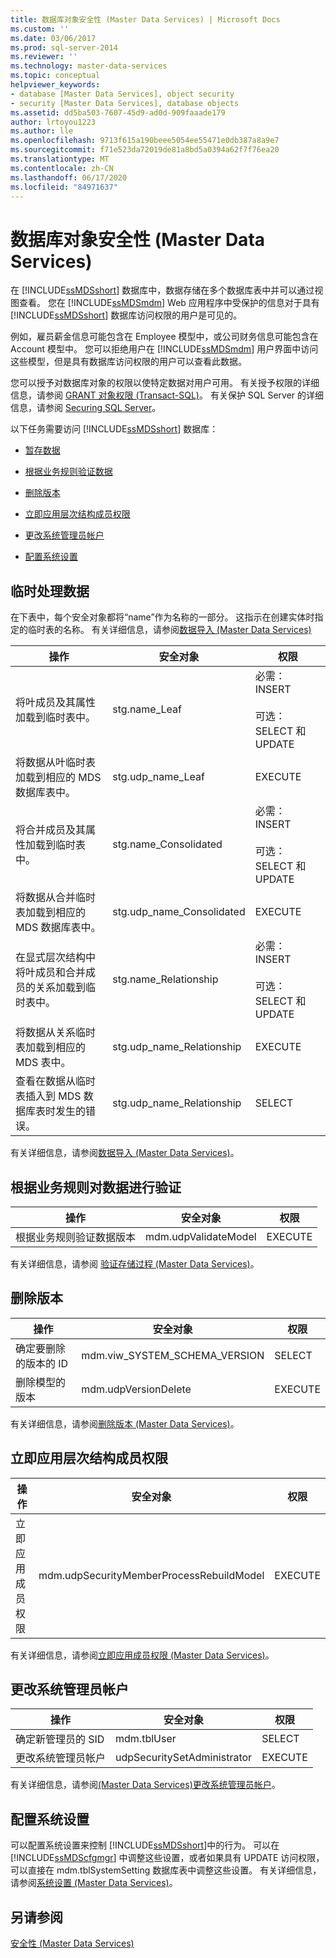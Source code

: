 ```yaml
---
title: 数据库对象安全性 (Master Data Services) | Microsoft Docs
ms.custom: ''
ms.date: 03/06/2017
ms.prod: sql-server-2014
ms.reviewer: ''
ms.technology: master-data-services
ms.topic: conceptual
helpviewer_keywords:
- database [Master Data Services], object security
- security [Master Data Services], database objects
ms.assetid: dd5ba503-7607-45d9-ad0d-909faaade179
author: lrtoyou1223
ms.author: lle
ms.openlocfilehash: 9713f615a190beee5054ee55471e0db387a8a9e7
ms.sourcegitcommit: f71e523da72019de81a8bd5a0394a62f7f76ea20
ms.translationtype: MT
ms.contentlocale: zh-CN
ms.lasthandoff: 06/17/2020
ms.locfileid: "84971637"
---
```

# <a name="database-object-security-master-data-services"></a>数据库对象安全性 (Master Data Services)
  在 [!INCLUDE[ssMDSshort](../includes/ssmdsshort-md.md)] 数据库中，数据存储在多个数据库表中并可以通过视图查看。 您在 [!INCLUDE[ssMDSmdm](../includes/ssmdsmdm-md.md)] Web 应用程序中受保护的信息对于具有 [!INCLUDE[ssMDSshort](../includes/ssmdsshort-md.md)] 数据库访问权限的用户是可见的。  
  
 例如，雇员薪金信息可能包含在 Employee 模型中，或公司财务信息可能包含在 Account 模型中。 您可以拒绝用户在 [!INCLUDE[ssMDSmdm](../includes/ssmdsmdm-md.md)] 用户界面中访问这些模型，但是具有数据库访问权限的用户可以查看此数据。  
  
 您可以授予对数据库对象的权限以使特定数据对用户可用。 有关授予权限的详细信息，请参阅 [GRANT 对象权限 (Transact-SQL)](/sql/t-sql/statements/grant-object-permissions-transact-sql)。 有关保护 SQL Server 的详细信息，请参阅 [Securing SQL Server](../relational-databases/security/securing-sql-server.md)。  
  
 以下任务需要访问 [!INCLUDE[ssMDSshort](../includes/ssmdsshort-md.md)] 数据库：  
  
-   [暂存数据](#Staging)  
  
-   [根据业务规则验证数据](#rules)  
  
-   [删除版本](#Versions)  
  
-   [立即应用层次结构成员权限](#Hierarchy)  
  
-   [更改系统管理员帐户](#SysAdmin)  
  
-   [配置系统设置](#SysSettings)  
  
##  <a name="staging-data"></a><a name="Staging"></a> 临时处理数据  
 在下表中，每个安全对象都将“name”作为名称的一部分。 这指示在创建实体时指定的临时表的名称。 有关详细信息，请参阅[数据导入 &#40;Master Data Services&#41;](overview-importing-data-from-tables-master-data-services.md)  
  
|操作|安全对象|权限|  
|------------|----------------|-----------------|  
|将叶成员及其属性加载到临时表中。|stg.name_Leaf|必需：INSERT<br /><br /> 可选：SELECT 和 UPDATE|  
|将数据从叶临时表加载到相应的 MDS 数据库表中。|stg.udp_name_Leaf|EXECUTE|  
|将合并成员及其属性加载到临时表中。|stg.name_Consolidated|必需：INSERT<br /><br /> 可选：SELECT 和 UPDATE|  
|将数据从合并临时表加载到相应的 MDS 数据库表中。|stg.udp_name_Consolidated|EXECUTE|  
|在显式层次结构中将叶成员和合并成员的关系加载到临时表中。|stg.name_Relationship|必需：INSERT<br /><br /> 可选：SELECT 和 UPDATE|  
|将数据从关系临时表加载到相应的 MDS 表中。|stg.udp_name_Relationship|EXECUTE|  
|查看在数据从临时表插入到 MDS 数据库表时发生的错误。|stg.udp_name_Relationship|SELECT|  
  
 有关详细信息，请参阅[数据导入 (Master Data Services)](overview-importing-data-from-tables-master-data-services.md)。  
  
##  <a name="validating-data-against-business-rules"></a><a name="rules"></a> 根据业务规则对数据进行验证  
  
|操作|安全对象|权限|  
|------------|---------------|-----------------|  
|根据业务规则验证数据版本|mdm.udpValidateModel|EXECUTE|  
  
 有关详细信息，请参阅 [验证存储过程 (Master Data Services)](../../2014/master-data-services/validation-stored-procedure-master-data-services.md)。  
  
##  <a name="deleting-versions"></a><a name="Versions"></a> 删除版本  
  
|操作|安全对象|权限|  
|------------|----------------|-----------------|  
|确定要删除的版本的 ID|mdm.viw_SYSTEM_SCHEMA_VERSION|SELECT|  
|删除模型的版本|mdm.udpVersionDelete|EXECUTE|  
  
 有关详细信息，请参阅[删除版本 (Master Data Services)](../../2014/master-data-services/delete-a-version-master-data-services.md)。  
  
##  <a name="immediately-applying-hierarchy-member-permissions"></a><a name="Hierarchy"></a>立即应用层次结构成员权限  
  
|操作|安全对象|权限|  
|------------|----------------|-----------------|  
|立即应用成员权限|mdm.udpSecurityMemberProcessRebuildModel|EXECUTE|  
  
 有关详细信息，请参阅[立即应用成员权限 (Master Data Services)](../../2014/master-data-services/immediately-apply-member-permissions-master-data-services.md)。  
  
##  <a name="changing-the-system-administrator-account"></a><a name="SysAdmin"></a>更改系统管理员帐户  
  
|操作|安全对象|权限|  
|------------|----------------|-----------------|  
|确定新管理员的 SID|mdm.tblUser|SELECT|  
|更改系统管理员帐户|udpSecuritySetAdministrator|EXECUTE|  
  
 有关详细信息，请参阅[&#40;Master Data Services&#41;更改系统管理员帐户](../../2014/master-data-services/change-the-system-administrator-account-master-data-services.md)。  
  
##  <a name="configuring-system-settings"></a><a name="SysSettings"></a>配置系统设置  
 可以配置系统设置来控制 [!INCLUDE[ssMDSshort](../includes/ssmdsshort-md.md)]中的行为。 可以在 [!INCLUDE[ssMDScfgmgr](../includes/ssmdscfgmgr-md.md)] 中调整这些设置，或者如果具有 UPDATE 访问权限，可以直接在 mdm.tblSystemSetting 数据库表中调整这些设置。 有关详细信息，请参阅[系统设置 (Master Data Services)](../../2014/master-data-services/system-settings-master-data-services.md)。  
  
## <a name="see-also"></a>另请参阅  
 [安全性 (Master Data Services)](../../2014/master-data-services/security-master-data-services.md)  
  
  
